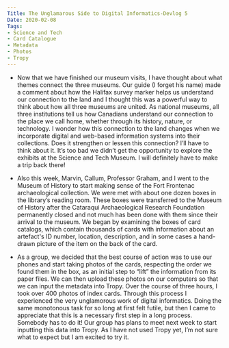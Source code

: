 ```yaml
---
Title: The Unglamarous Side to Digital Informatics-Devlog 5
Date: 2020-02-08
Tags:
- Science and Tech
- Card Catalogue
- Metadata
- Photos
- Tropy
---
```


+ Now that we have finished our museum visits, I have thought about what themes connect the three museums. Our guide (I forget his name) made a comment about how the Halifax survey marker helps us understand our connection to the land and I thought this was a powerful way to think about how all three museums are united. As national museums, all three institutions tell us how Canadians understand our connection to the place we call home, whether through its history, nature, or technology. I wonder how this connection to the land changes when we incorporate digital and web-based information systems into their collections. Does it strengthen or lessen this connection? I’ll have to think about it. It’s too bad we didn’t get the opportunity to explore the exhibits at the Science and Tech Museum. I will definitely have to make a trip back there!

+ Also this week, Marvin, Callum, Professor Graham, and I went to the Museum of History to start making sense of the Fort Frontenac archaeological collection. We were met with about one dozen boxes in the library’s reading room. These boxes were transferred to the Museum of History after the Cataraqui Archaeological Research Foundation permanently closed and not much has been done with them since their arrival to the museum. We began by examining the boxes of card catalogs, which contain thousands of cards with information about an artefact's ID number, location, description, and in some cases a hand-drawn picture of the item on the back of the card. 

+ As a group, we decided that the best course of action was to use our phones and start taking photos of the cards, respecting the order we found them in the box, as an initial step to “lift” the information from its paper files. We can then upload these photos on our computers so that we can input the metadata into Tropy. Over the course of three hours, I took over 400 photos of index cards. Through this process I experienced the very unglamorous work of digital informatics. Doing the same monotonous task for so long at first felt futile, but then I came to appreciate that this is a necessary first step in a long process. Somebody has to do it! Our group has plans to meet next week to start inputting this data into Tropy. As I have not used Tropy yet, I’m not sure what to expect but I am excited to try it. 
